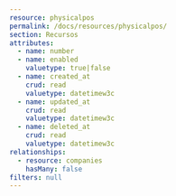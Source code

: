 ```yaml
---
resource: physicalpos
permalink: /docs/resources/physicalpos/
section: Recursos
attributes:
  - name: number
  - name: enabled
    valuetype: true|false
  - name: created_at
    crud: read
    valuetype: datetimew3c
  - name: updated_at
    crud: read
    valuetype: datetimew3c
  - name: deleted_at
    crud: read
    valuetype: datetimew3c
relationships:
  - resource: companies
    hasMany: false
filters: null
---
```

